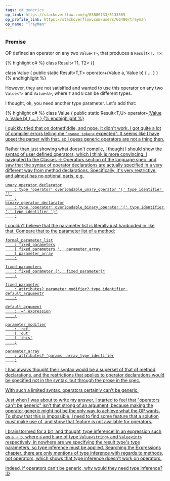 ```yaml
---
tags: c# generics
op_link: https://stackoverflow.com/q/65880133/5133585
op_profile_link: https://stackoverflow.com/users/66490/trayman
op_name: "TrayMan"
---
```


### Premise

OP defined an operator on any two `Value<T>`, that produces a `Result<T, T>`:

{% highlight c# %}
class Result<T1, T2> {}

class Value<T> {
   public static Result<T,T> operator+(Value<T> a, Value<T> b) { ... }
}
{% endhighlight %}

However, they are not satisified and wanted to use this operator on any two `Value<T>` and `Value<U>`, where `T` and `U` can be different types.

I thought, ok, you need another type parameter. Let's add that:

{% highlight c# %}
class Value<T> {
   public static Result<T,U> operator+<U>(Value<T> a, Value<U> b) { ... }
}
{% endhighlight %}

I quickly tried that on dotnetfiddle, and nope, it didn't work. I got quite a lot of compiler errors telling me "`<some token>` expected". It seems like I have upset the parser with that, so I guess generic operators are not a thing then.

Rather than just showing what doesn't compile, I thought I should show the syntax of user defined operators, which I think is more convincing. I navigated to the [Classes -> Operators](https://docs.microsoft.com/en-us/dotnet/csharp/language-reference/language-specification/classes#operators) section of the language spec, and saw that the syntax of operator declarations are actually specified in a very different way from method declarations. Specifically, it's very restrictive, and almost has no optional parts, e.g.

```
unary_operator_declarator
    : type 'operator' overloadable_unary_operator '(' type identifier ')'
    ;
binary_operator_declarator
    : type 'operator' overloadable_binary_operator '(' type identifier ',' type identifier ')'
    ;
```

I couldn't believe that the parameter list is literally just hardcoded in like that. Compare that to the [parameter list of a method](https://docs.microsoft.com/en-us/dotnet/csharp/language-reference/language-specification/classes#method-parameters):

```
formal_parameter_list
    : fixed_parameters
    | fixed_parameters ',' parameter_array
    | parameter_array
    ;

fixed_parameters
    : fixed_parameter (',' fixed_parameter)*
    ;

fixed_parameter
    : attributes? parameter_modifier? type identifier default_argument?
    ;

default_argument
    : '=' expression
    ;

parameter_modifier
    : 'ref'
    | 'out'
    | 'this'
    ;

parameter_array
    : attributes? 'params' array_type identifier
    ;
```

I had always thought their syntax would be a superset of that of method declarations, and the restrictions that applies to operator declarations would be specified not in the syntax, but through the prose in the spec.

With such a limited syntax, operators certainly can't be generic.

Just when I was about to write my answer, I started to feel that "operators can't be generic" isn't that strong of an argument, because making the operator generic might not be the only way to achieve what the OP wants. To show that this is impossible, I need to find some feature that a solution _must_ make use of, and show that feature is not available for operators.

I brainstormed for a bit, and thought, type inference! In an expression such as `a + b`, where `a` and `b` are of type `Value<string>` and `Value<int>` respectively, in nowhere are we specifying the result type's type parameters, so type inference must be applied. Searching the [Expressions](https://docs.microsoft.com/en-us/dotnet/csharp/language-reference/language-specification/expressions) chapter, there are only mentions of type inference with regards to methods, not operators, which shows that type inference doesn't work on operators.

Indeed, if operators can't be generic, why would they need type inference? :D